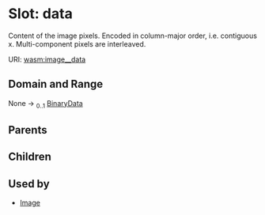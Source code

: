 
# Slot: data

Content of the image pixels.
Encoded in column-major order, i.e. contiguous x. Multi-component pixels are interleaved.

URI: [wasm:image__data](https://w3id.org/itk/wasmimage__data)


## Domain and Range

None &#8594;  <sub>0..1</sub> [BinaryData](BinaryData.md)

## Parents


## Children


## Used by

 * [Image](Image.md)
